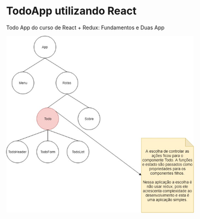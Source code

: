 # TodoApp utilizando React
Todo App do curso de React + Redux: Fundamentos e Duas App

![architecture](TodoApp.jpg)
